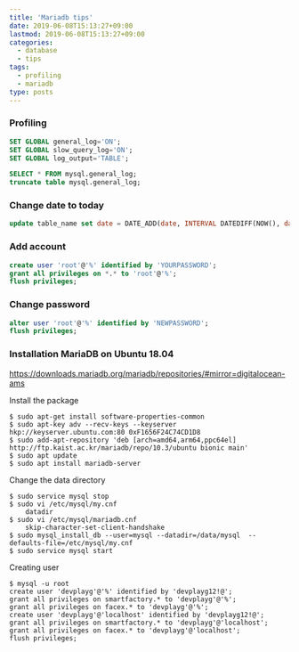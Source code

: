 ```yaml
---
title: 'Mariadb tips'
date: 2019-06-08T15:13:27+09:00
lastmod: 2019-06-08T15:13:27+09:00
categories: 
  - database
  - tips
tags: 
  - profiling
  - mariadb
type: posts
---
```


### Profiling

```sql
SET GLOBAL general_log='ON'; 
SET GLOBAL slow_query_log='ON'; 
SET GLOBAL log_output='TABLE'; 

SELECT * FROM mysql.general_log;
truncate table mysql.general_log; 
```

### Change date to today

```sql
update table_name set date = DATE_ADD(date, INTERVAL DATEDIFF(NOW(), date) DAY);
```

### Add account

```sql
create user 'root'@'%' identified by 'YOURPASSWORD';
grant all privileges on *.* to 'root'@'%';
flush privileges;
```

### Change password

```sql
alter user 'root'@'%' identified by 'NEWPASSWORD';
flush privileges;
```

### Installation MariaDB on Ubuntu 18.04

https://downloads.mariadb.org/mariadb/repositories/#mirror=digitalocean-ams

Install the package

    $ sudo apt-get install software-properties-common
    $ sudo apt-key adv --recv-keys --keyserver hkp://keyserver.ubuntu.com:80 0xF1656F24C74CD1D8
    $ sudo add-apt-repository 'deb [arch=amd64,arm64,ppc64el] http://ftp.kaist.ac.kr/mariadb/repo/10.3/ubuntu bionic main'
    $ sudo apt update
    $ sudo apt install mariadb-server

Change the data directory

    $ sudo service mysql stop
    $ sudo vi /etc/mysql/my.cnf
        datadir 
    $ sudo vi /etc/mysql/mariadb.cnf
        skip-character-set-client-handshake
    $ sudo mysql_install_db --user=mysql --datadir=/data/mysql  --defaults-file=/etc/mysql/my.cnf
    $ sudo service mysql start


Creating user

    $ mysql -u root
    create user 'devplayg'@'%' identified by 'devplayg12!@';
    grant all privileges on smartfactory.* to 'devplayg'@'%';
    grant all privileges on facex.* to 'devplayg'@'%';
    create user 'devplayg'@'localhost' identified by 'devplayg12!@';
    grant all privileges on smartfactory.* to 'devplayg'@'localhost';
    grant all privileges on facex.* to 'devplayg'@'localhost';
    flush privileges;
